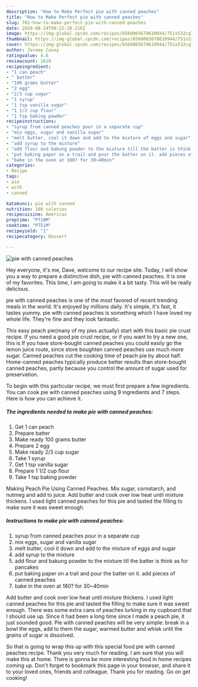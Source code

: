 ```yaml
---
description: "How to Make Perfect pie with canned peaches"
title: "How to Make Perfect pie with canned peaches"
slug: 762-how-to-make-perfect-pie-with-canned-peaches
date: 2020-08-24T00:22:20.216Z
image: https://img-global.cpcdn.com/recipes/6560065670610944/751x532cq70/pie-with-canned-peaches-recipe-main-photo.jpg
thumbnail: https://img-global.cpcdn.com/recipes/6560065670610944/751x532cq70/pie-with-canned-peaches-recipe-main-photo.jpg
cover: https://img-global.cpcdn.com/recipes/6560065670610944/751x532cq70/pie-with-canned-peaches-recipe-main-photo.jpg
author: Jeremy Casey
ratingvalue: 4.6
reviewcount: 1629
recipeingredient:
- "1 can peach"
- " batter"
- "100 grams butter"
- "2 egg"
- "2/3 cup sugar"
- "1 syrup"
- "1 tsp vanilla sugar"
- "1 1/2 cup flour"
- "1 tsp baking powder"
recipeinstructions:
- "syrup from canned peaches pour in a separate cup"
- "mix eggs, sugar and vanilla sugar"
- "melt butter, cool it down and add to the mixture of eggs and sugar"
- "add syrup to the mixture"
- "add flour and bakung powder to the mixture till the batter is think as for pancakes"
- "put baking paper on a trail and pour the batter on it. add pieces of canned peaches"
- "bake in the oven at 180? for 30~40min"
categories:
- Recipe
tags:
- pie
- with
- canned

katakunci: pie with canned 
nutrition: 160 calories
recipecuisine: American
preptime: "PT10M"
cooktime: "PT51M"
recipeyield: "1"
recipecategory: Dessert

---
```



![pie with canned peaches](https://img-global.cpcdn.com/recipes/6560065670610944/751x532cq70/pie-with-canned-peaches-recipe-main-photo.jpg)

Hey everyone, it's me, Dave, welcome to our recipe site. Today, I will show you a way to prepare a distinctive dish, pie with canned peaches. It is one of my favorites. This time, I am going to make it a bit tasty. This will be really delicious.

pie with canned peaches is one of the most favored of recent trending meals in the world. It's enjoyed by millions daily. It's simple, it's fast, it tastes yummy. pie with canned peaches is something which I have loved my whole life. They're fine and they look fantastic.

This easy peach pie(many of my pies actually) start with this basic pie crust recipe. If you need a good pie crust recipe, or if you want to try a new one, this is If you have store-bought canned peaches you could easily go the lemon juice route, since store boughten canned peaches use much more sugar. Canned peaches cut the cooking time of peach pie by about half. Home-canned peaches typically produce better results than store-bought canned peaches, partly because you control the amount of sugar used for preservation.


To begin with this particular recipe, we must first prepare a few ingredients. You can cook pie with canned peaches using 9 ingredients and 7 steps. Here is how you can achieve it.

<!--inarticleads1-->

##### The ingredients needed to make pie with canned peaches:

1. Get 1 can peach
1. Prepare  batter
1. Make ready 100 grams butter
1. Prepare 2 egg
1. Make ready 2/3 cup sugar
1. Take 1 syrup
1. Get 1 tsp vanilla sugar
1. Prepare 1 1/2 cup flour
1. Take 1 tsp baking powder


Making Peach Pie Using Canned Peaches. Mix sugar, cornstarch, and nutmeg and add to juice. Add butter and cook over low heat until mixture thickens. I used light canned peaches for this pie and tasted the filling to make sure it was sweet enough. 

<!--inarticleads2-->

##### Instructions to make pie with canned peaches:

1. syrup from canned peaches pour in a separate cup
1. mix eggs, sugar and vanilla sugar
1. melt butter, cool it down and add to the mixture of eggs and sugar
1. add syrup to the mixture
1. add flour and bakung powder to the mixture till the batter is think as for pancakes
1. put baking paper on a trail and pour the batter on it. add pieces of canned peaches
1. bake in the oven at 180? for 30~40min


Add butter and cook over low heat until mixture thickens. I used light canned peaches for this pie and tasted the filling to make sure it was sweet enough. There was some extra cans of peaches lurking in my cupboard that I should use up. Since it had been a long time since I made a peach pie, it just sounded good. Pie with canned peaches will be very simple: break in a bowl the eggs, add to them the sugar, warmed butter and whisk until the grains of sugar is dissolved. 

So that is going to wrap this up with this special food pie with canned peaches recipe. Thank you very much for reading. I am sure that you will make this at home. There is gonna be more interesting food in home recipes coming up. Don't forget to bookmark this page in your browser, and share it to your loved ones, friends and colleague. Thank you for reading. Go on get cooking!
